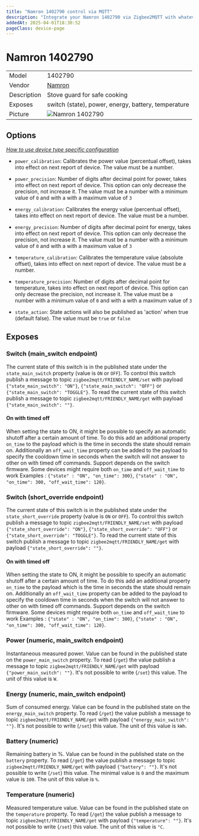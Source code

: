 ```yaml
---
title: "Namron 1402790 control via MQTT"
description: "Integrate your Namron 1402790 via Zigbee2MQTT with whatever smart home infrastructure you are using without the vendor's bridge or gateway."
addedAt: 2025-04-01T18:30:52
pageClass: device-page
---
```


<!-- !!!! -->
<!-- ATTENTION: This file is auto-generated through docgen! -->
<!-- You can only edit the "Notes"-Section between the two comment lines "Notes BEGIN" and "Notes END". -->
<!-- Do not use h1 or h2 heading within "## Notes"-Section. -->
<!-- !!!! -->

# Namron 1402790

|     |     |
|-----|-----|
| Model | 1402790  |
| Vendor  | [Namron](/supported-devices/#v=Namron)  |
| Description | Stove guard for safe cooking |
| Exposes | switch (state), power, energy, battery, temperature |
| Picture | ![Namron 1402790](https://www.zigbee2mqtt.io/images/devices/1402790.png) |


<!-- Notes BEGIN: You can edit here. Add "## Notes" headline if not already present. -->


<!-- Notes END: Do not edit below this line -->



## Options
*[How to use device type specific configuration](../guide/configuration/devices-groups.md#specific-device-options)*

* `power_calibration`: Calibrates the power value (percentual offset), takes into effect on next report of device. The value must be a number.

* `power_precision`: Number of digits after decimal point for power, takes into effect on next report of device. This option can only decrease the precision, not increase it. The value must be a number with a minimum value of `0` and with a with a maximum value of `3`

* `energy_calibration`: Calibrates the energy value (percentual offset), takes into effect on next report of device. The value must be a number.

* `energy_precision`: Number of digits after decimal point for energy, takes into effect on next report of device. This option can only decrease the precision, not increase it. The value must be a number with a minimum value of `0` and with a with a maximum value of `3`

* `temperature_calibration`: Calibrates the temperature value (absolute offset), takes into effect on next report of device. The value must be a number.

* `temperature_precision`: Number of digits after decimal point for temperature, takes into effect on next report of device. This option can only decrease the precision, not increase it. The value must be a number with a minimum value of `0` and with a with a maximum value of `3`

* `state_action`: State actions will also be published as 'action' when true (default false). The value must be `true` or `false`


## Exposes

### Switch (main_switch endpoint)
The current state of this switch is in the published state under the `state_main_switch` property (value is `ON` or `OFF`).
To control this switch publish a message to topic `zigbee2mqtt/FRIENDLY_NAME/set` with payload `{"state_main_switch": "ON"}`, `{"state_main_switch": "OFF"}` or `{"state_main_switch": "TOGGLE"}`.
To read the current state of this switch publish a message to topic `zigbee2mqtt/FRIENDLY_NAME/get` with payload `{"state_main_switch": ""}`.

#### On with timed off
When setting the state to ON, it might be possible to specify an automatic shutoff after a certain amount of time. To do this add an additional property `on_time` to the payload which is the time in seconds the state should remain on.
Additionally an `off_wait_time` property can be added to the payload to specify the cooldown time in seconds when the switch will not answer to other on with timed off commands.
Support depends on the switch firmware. Some devices might require both `on_time` and `off_wait_time` to work
Examples : `{"state" : "ON", "on_time": 300}`, `{"state" : "ON", "on_time": 300, "off_wait_time": 120}`.

### Switch (short_override endpoint)
The current state of this switch is in the published state under the `state_short_override` property (value is `ON` or `OFF`).
To control this switch publish a message to topic `zigbee2mqtt/FRIENDLY_NAME/set` with payload `{"state_short_override": "ON"}`, `{"state_short_override": "OFF"}` or `{"state_short_override": "TOGGLE"}`.
To read the current state of this switch publish a message to topic `zigbee2mqtt/FRIENDLY_NAME/get` with payload `{"state_short_override": ""}`.

#### On with timed off
When setting the state to ON, it might be possible to specify an automatic shutoff after a certain amount of time. To do this add an additional property `on_time` to the payload which is the time in seconds the state should remain on.
Additionally an `off_wait_time` property can be added to the payload to specify the cooldown time in seconds when the switch will not answer to other on with timed off commands.
Support depends on the switch firmware. Some devices might require both `on_time` and `off_wait_time` to work
Examples : `{"state" : "ON", "on_time": 300}`, `{"state" : "ON", "on_time": 300, "off_wait_time": 120}`.

### Power (numeric, main_switch endpoint)
Instantaneous measured power.
Value can be found in the published state on the `power_main_switch` property.
To read (`/get`) the value publish a message to topic `zigbee2mqtt/FRIENDLY_NAME/get` with payload `{"power_main_switch": ""}`.
It's not possible to write (`/set`) this value.
The unit of this value is `W`.

### Energy (numeric, main_switch endpoint)
Sum of consumed energy.
Value can be found in the published state on the `energy_main_switch` property.
To read (`/get`) the value publish a message to topic `zigbee2mqtt/FRIENDLY_NAME/get` with payload `{"energy_main_switch": ""}`.
It's not possible to write (`/set`) this value.
The unit of this value is `kWh`.

### Battery (numeric)
Remaining battery in %.
Value can be found in the published state on the `battery` property.
To read (`/get`) the value publish a message to topic `zigbee2mqtt/FRIENDLY_NAME/get` with payload `{"battery": ""}`.
It's not possible to write (`/set`) this value.
The minimal value is `0` and the maximum value is `100`.
The unit of this value is `%`.

### Temperature (numeric)
Measured temperature value.
Value can be found in the published state on the `temperature` property.
To read (`/get`) the value publish a message to topic `zigbee2mqtt/FRIENDLY_NAME/get` with payload `{"temperature": ""}`.
It's not possible to write (`/set`) this value.
The unit of this value is `°C`.

